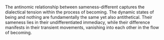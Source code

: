 
The antinomic relationship between sameness-different captures the dialectical tension within the process of becoming. The dynamic states of being and nothing are fundamentally the same yet also antithetical. Their sameness lies in their undifferentiated immediacy, while their difference manifests in their transient movements, vanishing into each other in the flow of becoming.

